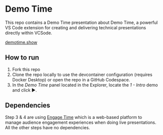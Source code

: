 # Demo Time

This repo contains a Demo Time presentation about Demo Time, a powerful VS Code extension for creating and delivering technical presentations directly within VCSode.

[demotime.show](https://demotime.show/)

## How to run

1. Fork this repo
2.  Clone the repo locally to use the devcontainer configuration (requires Docker Desktop) or open the repo in a GitHub Codespace.
3. In the _Demo Time_ panel located in the Explorer, locate the _1 - Intro_ demo and click ▶️.

## Dependencies

Step 3 & 4 are using [Engage Time](https://engagetime.live/) which is a web-based platform to manage audience engagement experiences when doing live presentations. All the other steps have no dependencies.